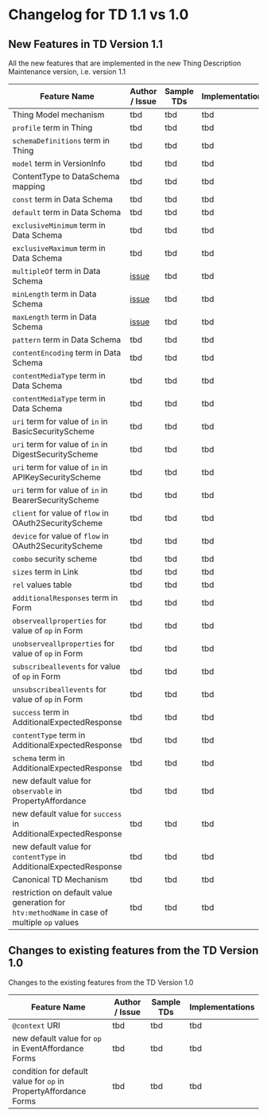 # Changelog for TD 1.1 vs 1.0

## New Features in TD Version 1.1

All the new features that are implemented in the new Thing Description Maintenance version, i.e. version 1.1

| Feature Name                      | Author / Issue | Sample TDs    | Implementations |
| ----------------------------------|----------------|---------------|-----------------|
| Thing Model mechanism | tbd | tbd | tbd |
| `profile` term in Thing | tbd | tbd | tbd |
| `schemaDefinitions` term in Thing | tbd | tbd | tbd |
| `model` term in VersionInfo | tbd | tbd | tbd |
| ContentType to DataSchema mapping | tbd | tbd | tbd |
| `const` term in Data Schema | tbd | tbd | tbd |
| `default` term in Data Schema | tbd | tbd | tbd |
| `exclusiveMinimum` term in Data Schema | tbd | tbd | tbd |
| `exclusiveMaximum` term in Data Schema | tbd | tbd | tbd |
| `multipleOf` term in Data Schema | [issue](https://github.com/w3c/wot-thing-description/issues/841) | tbd | tbd |
| `minLength` term in Data Schema | [issue](https://github.com/w3c/wot-thing-description/issues/889) | tbd | tbd |
| `maxLength` term in Data Schema | [issue](https://github.com/w3c/wot-thing-description/issues/889) | tbd | tbd |
| `pattern` term in Data Schema | tbd | tbd | tbd |
| `contentEncoding` term in Data Schema | tbd | tbd | tbd |
| `contentMediaType` term in Data Schema | tbd | tbd | tbd |
| `contentMediaType` term in Data Schema | tbd | tbd | tbd |
| `uri` term for value of `in` in BasicSecurityScheme | tbd | tbd | tbd |
| `uri` term for value of `in` in DigestSecurityScheme | tbd | tbd | tbd |
| `uri` term for value of `in` in APIKeySecurityScheme | tbd | tbd | tbd |
| `uri` term for value of `in` in BearerSecurityScheme | tbd | tbd | tbd |
| `client` for value of `flow` in OAuth2SecurityScheme | tbd | tbd | tbd |
| `device` for value of `flow` in OAuth2SecurityScheme | tbd | tbd | tbd |
| `combo` security scheme | tbd | tbd | tbd |
| `sizes` term in Link | tbd | tbd | tbd |
| `rel` values table | tbd | tbd | tbd |
| `additionalResponses` term in Form  | tbd | tbd | tbd |
| `observeallproperties` for value of `op` in Form | tbd | tbd | tbd |
| `unobserveallproperties` for value of `op` in Form | tbd | tbd | tbd |
| `subscribeallevents` for value of `op` in Form | tbd | tbd | tbd |
| `unsubscribeallevents` for value of `op` in Form | tbd | tbd | tbd |
| `success` term in AdditionalExpectedResponse  | tbd | tbd | tbd |
| `contentType` term in AdditionalExpectedResponse  | tbd | tbd | tbd |
| `schema` term in AdditionalExpectedResponse  | tbd | tbd | tbd |
| new default value for `observable` in PropertyAffordance | tbd | tbd | tbd |
| new default value for `success` in AdditionalExpectedResponse | tbd | tbd | tbd |
| new default value for `contentType` in AdditionalExpectedResponse| tbd | tbd | tbd |
| Canonical TD Mechanism | tbd | tbd | tbd |
| restriction on default value generation for `htv:methodName` in case of multiple `op` values | tbd | tbd | tbd |

## Changes to existing features from the TD Version 1.0

Changes to the existing features from the TD Version 1.0

| Feature Name                      | Author / Issue | Sample TDs    | Implementations |
| ----------------------------------|----------------|---------------|-----------------|
| `@context` URI   | tbd | tbd | tbd |
| new default value for `op` in EventAffordance Forms  | tbd | tbd | tbd |
| condition for default value for `op` in PropertyAffordance Forms  | tbd | tbd | tbd |
